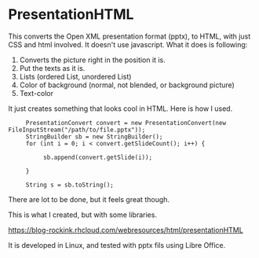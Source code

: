 # PresentationHTML



This converts the Open XML presentation format (pptx),  to HTML, with just CSS and html involved. It doesn't use javascript. What it does is following:

  1. Converts the picture right in the position it is.
  2. Put the texts as it is.
  3. Lists (ordered List, unordered List)
  4. Color of background (normal, not blended, or background picture)
  5. Text-color
  

It just creates something that looks cool in HTML. Here is how I used. 


         PresentationConvert convert = new PresentationConvert(new FileInputStream("/path/to/file.pptx"));
         StringBuilder sb = new StringBuilder();
         for (int i = 0; i < convert.getSlideCount(); i++) {
            
              sb.append(convert.getSlide(i));
              
         }
         
         String s = sb.toString();
         
         
         
  There are lot to be done, but it feels great though. 
  
  This is what I created, but with some libraries. 
  
  
  https://blog-rockink.rhcloud.com/webresources/html/presentationHTML
  
  
It is developed in Linux, and tested with pptx fils using Libre Office. 
